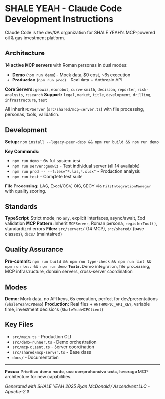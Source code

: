 # SHALE YEAH - Claude Code Development Instructions

Claude Code is the dev/QA organization for SHALE YEAH's MCP-powered oil & gas investment platform.

## Architecture

**14 active MCP servers** with Roman personas in dual modes:
- **Demo** (`npm run demo`) - Mock data, $0 cost, ~6s execution
- **Production** (`npm run prod`) - Real data + Anthropic API

**Core Servers:** `geowiz`, `econobot`, `curve-smith`, `decision`, `reporter`, `risk-analysis`, `research`
**Support:** `legal`, `market`, `title`, `development`, `drilling`, `infrastructure`, `test`

All inherit `MCPServer` (`src/shared/mcp-server.ts`) with file processing, personas, tools, validation.

## Development

**Setup:** `npm install --legacy-peer-deps && npm run build && npm run demo`

**Key Commands:**
- `npm run demo` - 6s full system test
- `npm run server:geowiz` - Test individual server (all 14 available)
- `npm run prod -- --files="*.las,*.xlsx"` - Production analysis
- `npm run test` - Complete test suite

**File Processing:** LAS, Excel/CSV, GIS, SEGY via `FileIntegrationManager` with quality scoring.

## Standards

**TypeScript:** Strict mode, no `any`, explicit interfaces, async/await, Zod validation
**MCP Pattern:** Inherit `MCPServer`, Roman persona, `registerTool()`, standardized errors
**Files:** `src/servers/` (14 MCP), `src/shared/` (base classes), `docs/` (maintained)

## Quality Assurance

**Pre-commit:** `npm run build && npm run type-check && npm run lint && npm run test && npm run demo`
**Tests:** Demo integration, file processing, MCP infrastructure, domain servers, cross-server coordination

## Modes

**Demo:** Mock data, no API keys, 6s execution, perfect for dev/presentations (`ShaleYeahMCPDemo`)
**Production:** Real files + `ANTHROPIC_API_KEY`, variable time, investment decisions (`ShaleYeahMCPClient`)

## Key Files

- `src/main.ts` - Production CLI
- `src/demo-runner.ts` - Demo orchestration
- `src/mcp-client.ts` - Server coordination
- `src/shared/mcp-server.ts` - Base class
- `docs/` - Documentation

---

**Focus:** Prioritize demo mode, use comprehensive tests, leverage MCP architecture for new capabilities.

*Generated with SHALE YEAH 2025 Ryan McDonald / Ascendvent LLC - Apache-2.0*